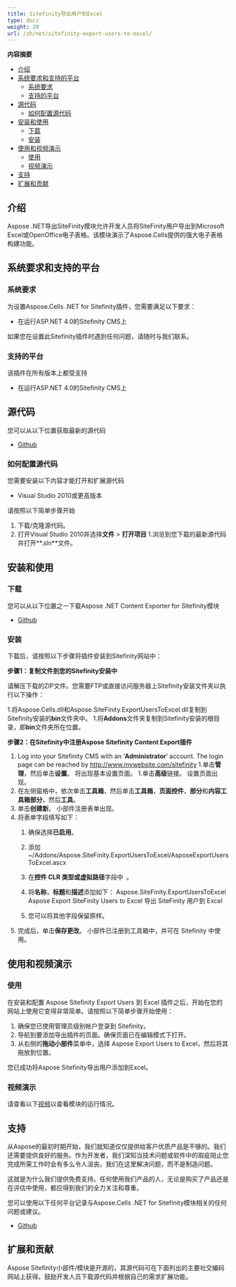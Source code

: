 ```yaml
---
title: Sitefinity导出用户到Excel
type: docs
weight: 20
url: /zh/net/sitefinity-export-users-to-excel/
---
```


**内容摘要**

- [介绍](#SitefinityExportUserstoExcel-Introduction)
- [系统要求和支持的平台](#SitefinityExportUserstoExcel-SystemRequirementsandSupportedPlatforms) 
  - [系统要求](#SitefinityExportUserstoExcel-SystemRequirements)
  - [支持的平台](#SitefinityExportUserstoExcel-SupportedPlatforms)
- [源代码](#SitefinityExportUserstoExcel-SourceCode) 
  - [如何配置源代码](#SitefinityExportUserstoExcel-Howtoconfigurethesourcecode)
- [安装和使用](#SitefinityExportUserstoExcel-InstallationandUsage) 
  - [下载](#SitefinityExportUserstoExcel-Downloading)
  - [安装](#SitefinityExportUserstoExcel-Installing)
- [使用和视频演示](#SitefinityExportUserstoExcel-UsingandVideoDemo) 
  - [使用](#SitefinityExportUserstoExcel-Using)
  - [视频演示](#SitefinityExportUserstoExcel-VideoDemo)
- [支持](#SitefinityExportUserstoExcel-Support)
- [扩展和贡献](#SitefinityExportUserstoExcel-ExtendandContribute)
## **介绍**
Aspose .NET导出SiteFinity模块允许开发人员将SiteFinity用户导出到Microsoft Excel或OpenOffice电子表格。该模块演示了Aspose.Cells提供的强大电子表格构建功能。

## **系统要求和支持的平台**
### **系统要求**
为设置Aspose.Cells .NET for Sitefinity插件，您需要满足以下要求：

- 在运行ASP.NET 4.0的Sitefinity CMS上

如果您在设置此Sitefinity插件时遇到任何问题，请随时与我们联系。
### **支持的平台**
该插件在所有版本上都受支持

- 在运行ASP.NET 4.0的Sitefinity CMS上
## **源代码**
您可以从以下位置获取最新的源代码

- [Github ](https://github.com/aspose-cells/Aspose.Cells-for-.NET/tree/master/Plugins/SiteFinity)
### **如何配置源代码**
您需要安装以下内容才能打开和扩展源代码

- Visual Studio 2010或更高版本

请按照以下简单步骤开始

1. 下载/克隆源代码。
1. 打开Visual Studio 2010并选择**文件** > **打开项目**
1.浏览到您下载的最新源代码并打开**.sln**文件。
## **安装和使用**
### **下载**
您可以从以下位置之一下载Aspose .NET Content Exporter for Sitefinity模块

- [Github ](https://github.com/aspose-cells/Aspose.Cells-for-.NET/releases)
### **安装**
下载后，请按照以下步骤将插件安装到Sitefinity网站中：

**步骤1：复制文件到您的Sitefinity安装中**

请解压下载的ZIP文件。您需要FTP或直接访问服务器上Sitefinity安装文件夹以执行以下操作：

1.将Aspose.Cells.dll和Aspose.SiteFinity.ExportUsersToExcel.dll复制到Sitefinity安装的**bin**文件夹中。
1.将**Addons**文件夹复制到Sitefinity安装的根目录，即**bin**文件夹所在位置。

**步骤2：在Sitefinity中注册Aspose Sitefinity Content Export插件**

1. Log into your Sitefinity CMS with an ‘**Administrator**’ account. The login page can be reached by <http://www.mywebsite.com/sitefinity>
1.单击**管理**，然后单击**设置**。
   将出现基本设置页面。
1.单击**高级**链接。
   设置页面出现。
1. 在左侧窗格中，依次单击**工具箱**，然后单击**工具箱**，**页面控件**，**部分**和**内容工具箱部分**，然后**工具**。
1. 单击**创建新**。
   小部件注册表单出现。
1. 将表单字段填写如下： 
   1. 确保选择**已启用**。
   1. 添加 ~/Addons/Aspose.SiteFinity.ExportUsersToExcel/AsposeExportUsersToExcel.ascx

   1. 在**控件 CLR 类型或虚拟路径**字段中` `。
   1. 将**名称**，**标题**和**描述**添加如下：
      Aspose.SiteFinity.ExportUsersToExcel
      Aspose Export SiteFinity Users to Excel
      导出 SiteFinity 用户到 Excel
   1. 您可以将其他字段保留原样。
1. 完成后，单击**保存更改**。
   小部件已注册到工具箱中，并可在 Sitefinity 中使用。
## **使用和视频演示**
### **使用**
在安装和配置 Aspose Sitefinity Export Users 到 Excel 插件之后，开始在您的网站上使用它变得非常简单。请按照以下简单步骤开始使用：

1. 确保您已使用管理员级别帐户登录到 Sitefinity。
1. 导航到要添加导出插件的页面。确保页面已在编辑模式下打开。
1. 从右侧的**拖动小部件**菜单中，选择 Aspose Export Users to Excel，然后将其拖放到位置。


您已成功将Aspose Sitefinity导出用户添加到Excel。
### **视频演示**
请查看以下[视频](https://www.youtube.com/watch?v=O1524u-Pom4)以查看模块的运行情况。
## **支持**
从Aspose的最初时期开始，我们就知道仅仅提供给客户优质产品是不够的。我们还需要提供良好的服务。作为开发者，我们深知当技术问题或软件中的瑕疵阻止您完成所需工作时会有多么令人沮丧。我们在这里解决问题，而不是制造问题。

这就是为什么我们提供免费支持。任何使用我们产品的人，无论是购买了产品还是在评估中使用，都应得到我们的全力关注和尊重。

您可以使用以下任何平台记录与Aspose.Cells .NET for Sitefinity模块相关的任何问题或建议。

- [Github ](https://github.com/aspose-cells/Aspose.Cells-for-.NET/issues)
## **扩展和贡献**
Aspose Sitefinity小部件/模块是开源的，其源代码可在下面列出的主要社交编码网站上获得。鼓励开发人员下载源代码并根据自己的需求扩展功能。
